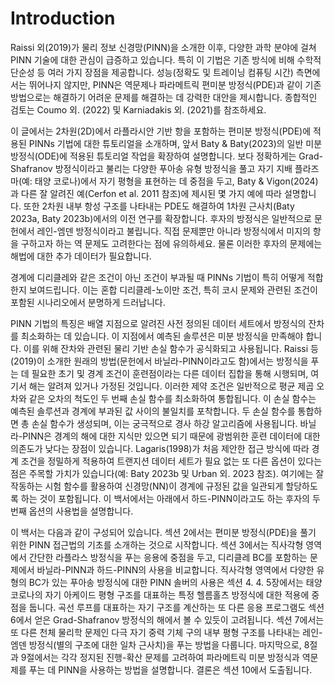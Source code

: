 # Introduction

Raissi 외(2019)가 물리 정보 신경망(PINN)을 소개한 이후, 다양한 과학 분야에 걸쳐 PINN 기술에 대한 관심이 급증하고 있습니다. 특히 이 기법은 기존 방식에 비해 수학적 단순성 등 여러 가지 장점을 제공합니다. 성능(정확도 및 트레이닝 컴퓨팅 시간) 측면에서는 뛰어나지 않지만, PINN은 역문제나 파라메트릭 편미분 방정식(PDE)과 같이 기존 방법으로는 해결하기 어려운 문제를 해결하는 데 강력한 대안을 제시합니다. 종합적인 검토는 Coumo 외. (2022) 및 Karniadakis 외. (2021)를 참조하세요.

이 글에서는 2차원(2D)에서 라플라시안 기반 항을 포함하는 편미분 방정식(PDE)에 적용된 PINNs 기법에 대한 튜토리얼을 소개하며, 앞서 Baty & Baty(2023)의 일반 미분 방정식(ODE)에 적용된 튜토리얼 작업을 확장하여 설명합니다. 보다 정확하게는 Grad-Shafranov 방정식이라고 불리는 다양한 푸아송 유형 방정식을 풀고 자기 지배 플라즈마(예: 태양 코로나)에서 자기 평형을 표현하는 데 중점을 두고, Baty & Vigon(2024)과 다른 잘 알려진 예(Cerfon et al. 2011 참조)에 제시된 몇 가지 예에 따라 설명합니다. 또한 2차원 내부 항성 구조를 나타내는 PDE도 해결하여 1차원 근사치(Baty 2023a, Baty 2023b)에서의 이전 연구를 확장합니다. 후자의 방정식은 일반적으로 문헌에서 레인-엠덴 방정식이라고 불립니다. 직접 문제뿐만 아니라 방정식에서 미지의 항을 구하고자 하는 역 문제도 고려한다는 점에 유의하세요. 물론 이러한 후자의 문제에는 해법에 대한 추가 데이터가 필요합니다.

경계에 디리클레와 같은 조건이 아닌 조건이 부과될 때 PINNs 기법이 특히 어떻게 적합한지 보여드립니다. 이는 혼합 디리클레-노이만 조건, 특히 코시 문제와 관련된 조건이 포함된 시나리오에서 분명하게 드러납니다.

PINN 기법의 특징은 배열 지점으로 알려진 사전 정의된 데이터 세트에서 방정식의 잔차를 최소화하는 데 있습니다. 이 지점에서 예측된 솔루션은 미분 방정식을 만족해야 합니다. 이를 위해 잔차와 관련된 물리 기반 손실 함수가 공식화되고 사용됩니다. Raissi 등(2019)이 소개한 원래의 방법(문헌에서 바닐라-PINN이라고도 함)에서는 방정식을 푸는 데 필요한 초기 및 경계 조건이 훈련점이라는 다른 데이터 집합을 통해 시행되며, 여기서 해는 알려져 있거나 가정된 것입니다. 이러한 제약 조건은 일반적으로 평균 제곱 오차와 같은 오차의 척도인 두 번째 손실 함수를 최소화하여 통합됩니다. 이 손실 함수는 예측된 솔루션과 경계에 부과된 값 사이의 불일치를 포착합니다. 두 손실 함수를 통합하면 총 손실 함수가 생성되며, 이는 궁극적으로 경사 하강 알고리즘에 사용됩니다. 바닐라-PINN은 경계의 해에 대한 지식만 있으면 되기 때문에 광범위한 훈련 데이터에 대한 의존도가 낮다는 장점이 있습니다. Lagaris(1998)가 처음 제안한 접근 방식에 따라 경계 조건을 정밀하게 적용하여 트랜지션 데이터 세트가 필요 없는 또 다른 옵션이 있다는 점은 주목할 가치가 있습니다(예: Baty 2023b 및 Urban 외. 2023 참조). 여기에는 잘 작동하는 시험 함수를 활용하여 신경망(NN)이 경계에 규정된 값을 일관되게 할당하도록 하는 것이 포함됩니다. 이 백서에서는 아래에서 하드-PINN이라고도 하는 후자의 두 번째 옵션의 사용법을 설명합니다.

이 백서는 다음과 같이 구성되어 있습니다. 섹션 2에서는 편미분 방정식(PDE)을 풀기 위한 PINN 접근법의 기초를 소개하는 것으로 시작합니다. 섹션 3에서는 직사각형 영역에서 간단한 라플라스 방정식을 푸는 응용에 중점을 두고, 디리클레 BC를 포함하는 문제에서 바닐라-PINN과 하드-PINN의 사용을 비교합니다. 직사각형 영역에서 다양한 유형의 BC가 있는 푸아송 방정식에 대한 PINN 솔버의 사용은 섹션 4. 4. 5장에서는 태양 코로나의 자기 아케이드 평형 구조를 대표하는 특정 헬름홀츠 방정식에 대한 적용에 중점을 둡니다. 곡선 루프를 대표하는 자기 구조를 계산하는 또 다른 응용 프로그램도 섹션 6에서 얻은 Grad-Shafranov 방정식의 해에서 볼 수 있듯이 고려됩니다. 섹션 7에서는 또 다른 천체 물리학 문제인 다극 자기 중력 기체 구의 내부 평형 구조를 나타내는 레인-엠덴 방정식(별의 구조에 대한 일차 근사치)을 푸는 방법을 다룹니다. 마지막으로, 8절과 9절에서는 각각 정지된 진행-확산 문제를 고려하여 파라메트릭 미분 방정식과 역문제를 푸는 데 PINN을 사용하는 방법을 설명합니다. 결론은 섹션 10에서 도출됩니다.
